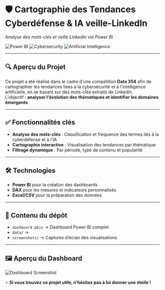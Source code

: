 # 🛡️ Cartographie des Tendances Cyberdéfense & IA veille-LinkedIn  
_Analyse des mots-clés et veille LinkedIn via Power BI_

![Power BI](https://img.shields.io/badge/Power%20BI-Data%20Visualization-F2C811?logo=powerbi)
![Cybersecurity](https://img.shields.io/badge/Cybersecurity-Trends-blue)
![Artificial Intelligence](https://img.shields.io/badge/AI-Trends-red)

---

## 🔍 **Aperçu du Projet**
Ce projet a été réalisé dans le cadre d'une compétition **Data 354** afin de cartographier les tendances liées à la cybersécurité et à l'intelligence artificielle, en se basant sur des mots-clés extraits de LinkedIn.  
L'objectif : **analyser l'évolution des thématiques et identifier les domaines émergents**.

---

## ✅ **Fonctionnalités clés**
- **Analyse des mots-clés** : Classification et fréquence des termes liés à la cyberdéfense et à l'IA
- **Cartographie interactive** : Visualisation des tendances par thématique
- **Filtrage dynamique** : Par période, type de contenu et popularité

---

## 🛠 **Technologies**
- **Power BI** pour la création des dashboards
- **DAX** pour les mesures et indicateurs personnalisés
- **Excel/CSV** pour la préparation des données

---

## 📂 **Contenu du dépôt**
- `dashboard.pbix` → Dashboard Power BI complet
- `data/` → 
- `screenshots/` → Captures d’écran des visualisations

---

## 🖼 **Aperçu du Dashboard**
![Dashboard Screenshot](screenshots/main-view.png)


⭐ **Si vous trouvez ce projet utile, n’hésitez pas à lui donner une étoile !**
